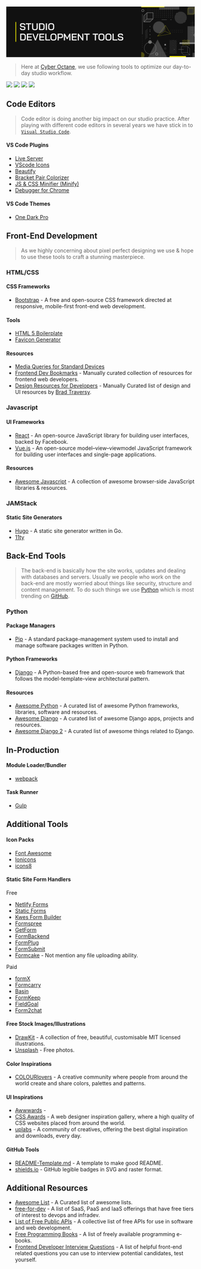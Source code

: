 ![Studio Dev Tools](img/github-header-strip.png)

> Here at [Cyber Octane](http://www.cyberoctane.com/), we use following tools to optimize our day-to-day studio workflow.

[![](https://img.shields.io/badge/%E2%9D%A4-Django%20Cheat%20Sheet-0a0a0a.svg?style=flat&colorA=0a0a0a)](https://github.com/CyberOctane/studio-dev-tools/blob/master/src/django_cheat_sheet.md)
[![](https://img.shields.io/badge/%E2%9D%A4-WordPress%20Cheat%20Sheet-0a0a0a.svg?style=flat&colorA=0a0a0a)](https://github.com/CyberOctane/studio-dev-tools/blob/master/src/wordpress_cheat_sheet.md)
[![](https://img.shields.io/badge/-Fontend%20Road%20Map%202020-0a0a0a.svg?style=flat&colorA=0a0a0a)](https://roadmap.sh/frontend)
[![](https://img.shields.io/badge/-Backend%20Road%20Map%202020-0a0a0a.svg?style=flat&colorA=0a0a0a)](https://roadmap.sh/backend)

## Code Editors
>Code editor is doing another big impact on our studio practice. After playing with different code editors in several years we have stick in to [`Visual Studio Code`](https://code.visualstudio.com/).

#### VS Code Plugins
- [Live Server](https://marketplace.visualstudio.com/items?itemName=ritwickdey.LiveServer)
- [VScode Icons](https://marketplace.visualstudio.com/items?itemName=robertohuertasm.vscode-icons)
- [Beautify](https://marketplace.visualstudio.com/items?itemName=HookyQR.beautify)
- [Bracket Pair Colorizer](https://marketplace.visualstudio.com/items?itemName=CoenraadS.bracket-pair-colorizer)
- [JS & CSS Minifier (Minify)](https://marketplace.visualstudio.com/items?itemName=olback.es6-css-minify)
- [Debugger for Chrome](https://marketplace.visualstudio.com/items?itemName=msjsdiag.debugger-for-chrome)

#### VS Code Themes
- [One Dark Pro](https://marketplace.visualstudio.com/items?itemName=zhuangtongfa.Material-theme)

## Front-End Development
>As we highly concerning about pixel perfect designing we use & hope to use these tools to craft a stunning masterpiece.

### HTML/CSS

#### CSS Frameworks
- [Bootstrap](https://getbootstrap.com/) - A free and open-source CSS framework directed at responsive, mobile-first front-end web development.

#### Tools
- [HTML 5 Boilerplate](https://github.com/h5bp/html5-boilerplate)
- [Favicon Generator](https://realfavicongenerator.net/)

#### Resources
- [Media Queries for Standard Devices](src/media_queries_for_standard_devices.md)
- [Frontend Dev Bookmarks](https://github.com/dypsilon/frontend-dev-bookmarks) - Manually curated collection of resources for frontend web developers.
- [Design Resources for Developers](https://github.com/bradtraversy/design-resources-for-developers) - Manually Curated list of design and UI resources by [Brad Traversy](https://github.com/bradtraversy).

### Javascript

#### UI Frameworks
- [React](https://reactjs.org/) - An open-source JavaScript library for building user interfaces, backed by Facebook.
- [Vue.js](https://vuejs.org/) - An open-source model–view–viewmodel JavaScript framework for building user interfaces and single-page applications.

#### Resources
- [Awesome Javascript](https://github.com/sorrycc/awesome-javascript) - A collection of awesome browser-side JavaScript libraries & resources.

### JAMStack

#### Static Site Generators

- [Hugo](https://gohugo.io/) - A static site generator written in Go.
- [11ty](https://www.11ty.dev/)

## Back-End Tools
>The back-end is basically how the site works, updates and dealing with databases and servers. Usually we people who work on the back-end are mostly worried about things like security, structure and content management. To do such things we use [Python](https://www.python.org/) which is most trending on [GitHub](https://github.com/).

### Python

#### Package Managers
- [Pip](https://pypi.org/project/pip/) - A standard package-management system used to install and manage software packages written in Python.

#### Python Frameworks
- [Django](https://www.djangoproject.com/) - A Python-based free and open-source web framework that follows the model-template-view architectural pattern.

#### Resources
- [Awesome Python](https://github.com/vinta/awesome-python) - A curated list of awesome Python frameworks, libraries, software and resources.
- [Awesome Django](https://github.com/shahraizali/awesome-django) - A curated list of awesome Django apps, projects and resources.
- [Awesome Django 2](https://github.com/wsvincent/awesome-django) - A curated list of awesome things related to Django.

## In-Production

#### Module Loader/Bundler
- [webpack](https://webpack.js.org/)

#### Task Runner
- [Gulp](https://gulpjs.com/)

## Additional Tools

#### Icon Packs
- [Font Awesome](https://fontawesome.com/)
- [Ionicons](https://ionicons.com/)
- [icons8](https://formspree.io/)

#### Static Site Form Handlers

Free
- [Netlify Forms](https://docs.netlify.com/forms/setup/#html-forms)
- [Static Forms](https://www.staticforms.xyz/)
- [Kwes Form Builder](https://kwes.io/)
- [Formspree](https://formspree.io/)
- [GetForm](https://getform.io/)
- [FormBackend](https://www.formbackend.com/)
- [FormPlug](https://danielireson.github.io/formplug-serverless/)
- [FormSubmit](https://formsubmit.co/)
- [Formcake](https://formcake.com/) - Not mention any file uploading ability.

Paid
- [formX](https://formx.stream/index)
- [Formcarry](https://formcarry.com/)
- [Basin](https://usebasin.com/)
- [FormKeep](https://formkeep.com/)
- [FieldGoal](https://fieldgoal.io/)
- [Form2chat](https://form2chat.io/)

#### Free Stock Images/Illustrations
- [DrawKit](https://www.drawkit.io/) - A collection of free, beautiful, customisable MIT licensed illustrations.
- [Unsplash](https://unsplash.com/er) - Free photos.

#### Color Inspirations
- [COLOURlovers](https://www.colourlovers.com/) - A creative community where people from around the world create and share colors, palettes and patterns.

#### UI Inspirations
- [Awwwards](https://www.awwwards.com/) - 
- [CSS Awards](https://www.cssawards.net/) - A web designer inspiration gallery, where a high quality of CSS websites placed from around the world.
- [uplabs](https://www.uplabs.com/) - A community of creatives, offering the best digital inspiration and downloads, every day.

#### GitHub Tools

- [README-Template.md](https://gist.github.com/PurpleBooth/109311bb0361f32d87a2) - A template to make good README.
- [shields.io](https://github.com/badges/shields/) - GitHub legible badges in SVG and raster format.

## Additional Resources

- [Awesome List](https://github.com/sindresorhus/awesome) - A Curated list of awesome lists.
- [free-for-dev](https://github.com/ripienaar/free-for-dev) - A list of SaaS, PaaS and IaaS offerings that have free tiers of interest to devops and infradev.
- [List of Free Public APIs](https://github.com/toddmotto/public-apis) - A collective list of free APIs for use in software and web development.
- [Free Programming Books](https://github.com/EbookFoundation/free-programming-books) - A list of freely available programming e-books.
- [Frontend Developer Interview Questions](https://github.com/h5bp/Front-end-Developer-Interview-Questions) - A list of helpful front-end related questions you can use to interview potential candidates, test yourself.
